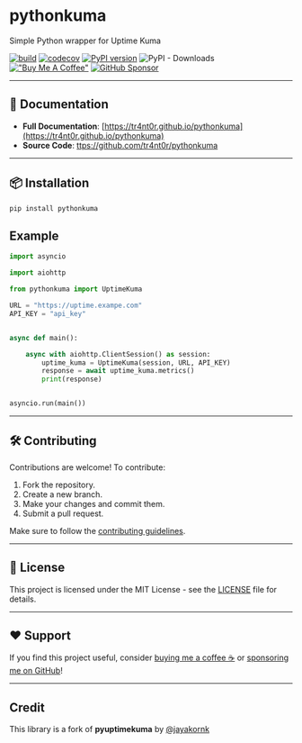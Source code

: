 # pythonkuma

Simple Python wrapper for Uptime Kuma

[![build](https://github.com/tr4nt0r/pythonkuma/workflows/Build/badge.svg)](https://github.com/tr4nt0r/pythonkuma/actions)
[![codecov](https://codecov.io/gh/tr4nt0r/pythonkuma/graph/badge.svg?token=RM3MC4LP07)](https://codecov.io/gh/pythonkuma/pynecil)
[![PyPI version](https://badge.fury.io/py/pythonkuma.svg)](https://badge.fury.io/py/pythonkuma)
![PyPI - Downloads](https://img.shields.io/pypi/dm/pythonkuma?style=flat&label=pypi%20downloads)
[!["Buy Me A Coffee"](https://img.shields.io/badge/-buy_me_a%C2%A0coffee-gray?logo=buy-me-a-coffee)](https://www.buymeacoffee.com/tr4nt0r)
[![GitHub Sponsor](https://img.shields.io/badge/GitHub-Sponsor-blue?logo=github)](https://github.com/sponsors/tr4nt0r)

---

## 📖 Documentation

- **Full Documentation**: [https://tr4nt0r.github.io/pythonkuma](https://tr4nt0r.github.io/pythonkuma)
- **Source Code**: [ttps://github.com/tr4nt0r/pythonkuma](ttps://github.com/tr4nt0r/pythonkuma)

---

## 📦 Installation

```shell
pip install pythonkuma
```

## Example

```python
import asyncio

import aiohttp

from pythonkuma import UptimeKuma

URL = "https://uptime.exampe.com"
API_KEY = "api_key"


async def main():

    async with aiohttp.ClientSession() as session:
        uptime_kuma = UptimeKuma(session, URL, API_KEY)
        response = await uptime_kuma.metrics()
        print(response)


asyncio.run(main())
```

---

## 🛠 Contributing

Contributions are welcome! To contribute:

1. Fork the repository.
2. Create a new branch.
3. Make your changes and commit them.
4. Submit a pull request.

Make sure to follow the [contributing guidelines](CONTRIBUTING.md).

---

## 📜 License

This project is licensed under the MIT License - see the [LICENSE](LICENSE) file for details.

---

## ❤️ Support

If you find this project useful, consider [buying me a coffee ☕](https://www.buymeacoffee.com/tr4nt0r) or [sponsoring me on GitHub](https://github.com/sponsors/tr4nt0r)!

---

## Credit

This library is a fork of **pyuptimekuma** by [@jayakornk](https://github.com/jayakornk)
